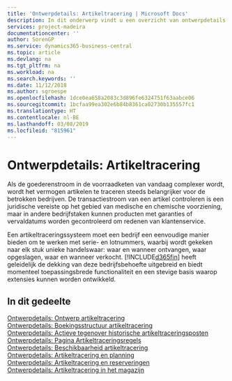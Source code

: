 ```yaml
---
title: 'Ontwerpdetails: Artikeltracering | Microsoft Docs'
description: In dit onderwerp vindt u een overzicht van ontwerpdetails voor artikeltracering.
services: project-madeira
documentationcenter: ''
author: SorenGP
ms.service: dynamics365-business-central
ms.topic: article
ms.devlang: na
ms.tgt_pltfrm: na
ms.workload: na
ms.search.keywords: ''
ms.date: 11/12/2018
ms.author: sgroespe
ms.openlocfilehash: 1dce0ea658a2083c3d896fe6324751f63aabce06
ms.sourcegitcommit: 1bcfaa99ea302e6b84b8361ca02730b135557fc1
ms.translationtype: HT
ms.contentlocale: nl-BE
ms.lasthandoff: 03/08/2019
ms.locfileid: "815961"
---
```

# <a name="design-details-item-tracking"></a>Ontwerpdetails: Artikeltracering
Als de goederenstroom in de voorraadketen van vandaag complexer wordt, wordt het vermogen artikelen te traceren steeds belangrijker voor de betrokken bedrijven. De transactiestroom van een artikel controleren is een juridische vereiste op het gebied van medische en chemische voorziening, maar in andere bedrijfstaken kunnen producten met garanties of vervaldatums worden gecontroleerd om redenen van klantenservice.  

Een artikeltraceringssysteem moet een bedrijf een eenvoudige manier bieden om te werken met serie- en lotnummers, waarbij wordt gekeken naar elk stuk unieke handelswaar: waar en wanneer ontvangen, waar opgeslagen, waar en wanneer verkocht. [!INCLUDE[d365fin](includes/d365fin_md.md)] heeft geleidelijk de dekking van deze bedrijfsbehoefte uitgebreid en biedt momenteel toepassingsbrede functionaliteit en een stevige basis waarop extensies kunnen worden ontwikkeld.  

## <a name="in-this-section"></a>In dit gedeelte  
[Ontwerpdetails: Ontwerp artikeltracering](design-details-item-tracking-design.md)  
[Ontwerpdetails: Boekingsstructuur artikeltracering](design-details-item-tracking-posting-structure.md)  
[Ontwerpdetails: Actieve tegenover historische artikeltraceringsposten](design-details-active-versus-historic-item-tracking-entries.md)  
[Ontwerpdetails: Pagina Artikeltraceringsregels](design-details-item-tracking-lines-window.md)  
[Ontwerpdetails: Beschikbaarheid artikeltracering](design-details-item-tracking-availability.md)  
[Ontwerpdetails: Artikeltracering en planning](design-details-item-tracking-and-planning.md)  
[Ontwerpdetails: Artikeltracering en reserveringen](design-details-item-tracking-and-reservations.md)  
[Ontwerpdetails: Artikeltracering in het magazijn](design-details-item-tracking-in-the-warehouse.md)
